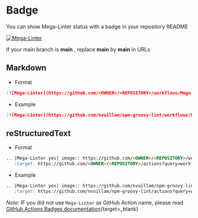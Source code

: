 <!-- markdownlint-disable MD013 -->
<!-- Generated by .automation/build.py, please do not update manually -->
<!-- badge-section-start -->

# Badge

You can show Mega-Linter status with a badge in your repository README

[![Mega-Linter](https://github.com/megalinter/megalinter/workflows/Mega-Linter/badge.svg?branch=main)](https://github.com/megalinter/megalinter/actions?query=workflow%3AMega-Linter+branch%3Amain)

If your main branch is **main** , replace **main** by **main** in URLs

## Markdown

- Format

```markdown
[![Mega-Linter](https://github.com/<OWNER>/<REPOSITORY>/workflows/Mega-Linter/badge.svg?branch=main)](https://github.com/<OWNER>/<REPOSITORY>/actions?query=workflow%3AMega-Linter+branch%3Amain)
```

- Example

```markdown
[![Mega-Linter](https://github.com/nvuillam/npm-groovy-lint/workflows/Mega-Linter/badge.svg?branch=main)](https://github.com/nvuillam/npm-groovy-lint/actions?query=workflow%3AMega-Linter+branch%3Amain)
```

## reStructuredText

- Format

```markdown
.. |Mega-Linter yes| image:: https://github.com/<OWNER>/<REPOSITORY>/workflows/Mega-Linter/badge.svg?branch=main
   :target: https://github.com/<OWNER>/<REPOSITORY>/actions?query=workflow%3AMega-Linter+branch%3Amain
```

- Example

```markdown
.. |Mega-Linter yes| image:: https://github.com/nvuillam/npm-groovy-lint/workflows/Mega-Linter/badge.svg?branch=main
   :target: https://github.com/nvuillam/npm-groovy-lint/actions?query=workflow%3AMega-Linter+branch%3Amain
```

_Note:_ IF you did not use `Mega-Linter` as GitHub Action name, please read [GitHub Actions Badges documentation](https://docs.github.com/en/actions/configuring-and-managing-workflows/configuring-a-workflow#adding-a-workflow-status-badge-to-your-repository){target=_blank}

<!-- badge-section-end -->
